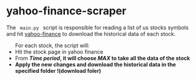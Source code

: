 # yahoo-finance-scraper
<p> The <code> main.py </code> script is responsible for reading a list of us stocks symbols and hit <a href="https://finance.yahoo.com/quote/AAPL/history?p=AAPL">yahoo-finance</a> to download the historical data of each stock.</p>

<ul>For each stock, the script will: 
  <li> Hit the stock page in yahoo finance </li>
  <li> From <i><b>Time period<b></i>, it will choose <i><b> MAX</b></i> to take all the data of the stock </li>
  <li> Apply the new changes and download the historical data in the specified folder !(download foler)</li>
</ul>

